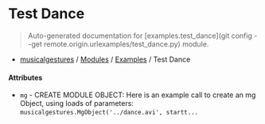 # Test Dance

> Auto-generated documentation for [examples.test_dance](git config --get remote.origin.urlexamples/test_dance.py) module.

- [musicalgestures](..\README.md#musicalgestures-index) / [Modules](..\MODULES.md#musicalgestures-modules) / [Examples](index.md#examples) / Test Dance

#### Attributes

- `mg` - CREATE MODULE OBJECT: Here is an example call to create an mg Object, using loads of parameters: `musicalgestures.MgObject('../dance.avi', startt...`
